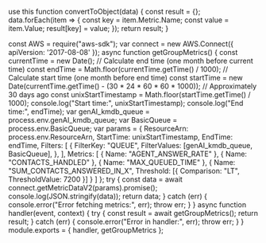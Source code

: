 use this
function convertToObject(data) {
const result = {};
data.forEach(item => {
const key = item.Metric.Name;
const value = item.Value;
result[key] = value;
});
return result;
}



const AWS = require("aws-sdk");
var connect = new AWS.Connect({ apiVersion: '2017-08-08' });
async function getGroupMetrics() {
   const currentTime = new Date();
   // Calculate end time (one month before current time)
   const endTime = Math.floor(currentTime.getTime() / 1000);
   // Calculate start time (one month before end time)
   const startTime = new Date(currentTime.getTime() - (30 * 24 * 60 * 60 * 1000)); // Approximately 30 days ago
   const unixStartTimestamp = Math.floor(startTime.getTime() / 1000);
   console.log("Start time:", unixStartTimestamp);
   console.log("End time:", endTime);
   var genAI_kmdb_queue = process.env.genAI_kmdb_queue;
   var BasicQueue = process.env.BasicQueue;
   var params = {
       ResourceArn: process.env.ResourceArn,
       StartTime: unixStartTimestamp,
       EndTime: endTime,
       Filters: [
           {
               FilterKey: "QUEUE",
               FilterValues: [genAI_kmdb_queue, BasicQueue],
           },
       ],
       Metrics: [
           { Name: "AGENT_ANSWER_RATE" },
           { Name: "CONTACTS_HANDLED" },
           { Name: "MAX_QUEUED_TIME" },
           {
               Name: "SUM_CONTACTS_ANSWERED_IN_X",
               Threshold: [{
                   Comparison: "LT",
                   ThresholdValue: 7200
               }]
           }
       ]
   };
   try {
       const data = await connect.getMetricDataV2(params).promise();
       console.log(JSON.stringify(data));
       return data;
   } catch (err) {
       console.error("Error fetching metrics:", err);
       throw err;
   }
}
async function handler(event, context) {
   try {
       const result = await getGroupMetrics();
       return result;
   } catch (err) {
       console.error("Error in handler:", err);
       throw err;
   }
}
module.exports = {
   handler,
   getGroupMetrics
};

